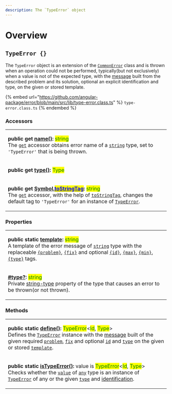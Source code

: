 ```yaml
---
description: The `TypeError` object
---
```


# Overview

## `TypeError {}`

The `TypeError` object is an extension of the [`CommonError`](broken-reference) class and is thrown when an operation could not be performed, typically(but not exclusively) when a value is not of the expected type, with the [message](../commonerror/accessors/get-message.md) built from the described problem and its solution, optional an explicit identification and type, on the given or stored template.

{% embed url="https://github.com/angular-package/error/blob/main/src/lib/type-error.class.ts" %}
`type-error.class.ts`
{% endembed %}

### Accessors

|                                                                                                                                                                                                                                                                                                                                                                                                                                                                                                                                                                                                                                                                                                 |
| ----------------------------------------------------------------------------------------------------------------------------------------------------------------------------------------------------------------------------------------------------------------------------------------------------------------------------------------------------------------------------------------------------------------------------------------------------------------------------------------------------------------------------------------------------------------------------------------------------------------------------------------------------------------------------------------------- |
| <p><strong>public get</strong> <a href="accessors/get-name.md"><strong>name()</strong></a><strong>:</strong> <mark style="color:green;">string</mark><br>The <a href="https://developer.mozilla.org/en-US/docs/Web/JavaScript/Reference/Functions/get"><code>get</code></a> accessor obtains error name of a <a href="https://developer.mozilla.org/en-US/docs/Web/JavaScript/Reference/Global_Objects/String"><code>string</code></a> type, set to <code>'TypeError'</code> that is being thrown.</p>                                                                                                                                                                                          |
| <p><strong>public get</strong> <a href="accessors/get-type.md"><strong>type()</strong></a><strong>:</strong> <mark style="color:green;">Type</mark> | <mark style="color:green;">undefined</mark><br>The <a href="https://developer.mozilla.org/en-US/docs/Web/JavaScript/Reference/Functions/get"><code>get</code></a> accessor obtains the type of generic type variable <a href="generic-type-variables.md#typeerror-less-than-id-type-greater-than-1"><code>Type</code></a> that causes an error to be thrown(or not thrown) if set, otherwise returns <a href="https://developer.mozilla.org/en-US/docs/Web/JavaScript/Reference/Global_Objects/undefined"><code>undefined</code></a>.</p> |
| <p><strong>public get</strong> <a href="accessors/get-symbol.tostringtag.md"><strong>[Symbol.</strong><mark style="color:blue;"><strong>toStringTag</strong></mark><strong>]()</strong></a><strong>:</strong> <mark style="color:green;">string</mark><br>The <a href="https://developer.mozilla.org/en-US/docs/Web/JavaScript/Reference/Functions/get"><code>get</code></a> accessor, with the help of <a href="https://developer.mozilla.org/en-US/docs/Web/JavaScript/Reference/Global_Objects/Symbol/toStringTag"><code>toStringTag</code></a>, changes the default tag to <code>'TypeError'</code> for an instance of <a href="broken-reference"><code>TypeError</code></a>.</p>           |

### Properties

|                                                                                                                                                                                                                                                                                                                                                                                                                                                                                                                                                                                                                                                                                                                                                                                                                                                                                                             |
| ----------------------------------------------------------------------------------------------------------------------------------------------------------------------------------------------------------------------------------------------------------------------------------------------------------------------------------------------------------------------------------------------------------------------------------------------------------------------------------------------------------------------------------------------------------------------------------------------------------------------------------------------------------------------------------------------------------------------------------------------------------------------------------------------------------------------------------------------------------------------------------------------------------- |
| <p><strong>public static</strong> <a href="properties/static-template.md"><strong>template</strong></a><strong>:</strong> <mark style="color:green;">string</mark><br>A template of the error message of <a href="https://developer.mozilla.org/en-US/docs/Web/JavaScript/Reference/Global_Objects/String"><code>string</code></a> type with the replaceable <a href="../commonerror/properties/static-template.md#problem"><code>{problem}</code></a>, <a href="../commonerror/properties/static-template.md#fix"><code>{fix}</code></a> and optional <a href="../commonerror/properties/static-template.md#id"><code>{id}</code></a>, <a href="../commonerror/properties/static-template.md#max"><code>{max}</code></a>, <a href="../commonerror/properties/static-template.md#min"><code>{min}</code></a>, <a href="../commonerror/properties/static-template.md#type"><code>{type}</code></a> tags.</p> |
| <p><strong></strong><a href="properties/type.md"><strong>#type?</strong></a><strong>:</strong> <mark style="color:green;">string</mark><br>Private <a href="https://developer.mozilla.org/en-US/docs/Web/JavaScript/Reference/Global_Objects/String">string-type</a> property of the type that causes an error to be thrown(or not thrown).</p>                                                                                                                                                                                                                                                                                                                                                                                                                                                                                                                                                             |

### Methods

|                                                                                                                                                                                                                                                                                                                                                                                                                                                                                                                                                                                                                                                                                                                                                                                                                                                                            |
| -------------------------------------------------------------------------------------------------------------------------------------------------------------------------------------------------------------------------------------------------------------------------------------------------------------------------------------------------------------------------------------------------------------------------------------------------------------------------------------------------------------------------------------------------------------------------------------------------------------------------------------------------------------------------------------------------------------------------------------------------------------------------------------------------------------------------------------------------------------------------- |
| <p><strong>public static</strong> <a href="methods/static-define.md"><strong>define()</strong></a><strong>:</strong> <mark style="color:green;">TypeError</mark>&#x3C;<mark style="color:green;">Id</mark>, <mark style="color:green;">Type</mark>><br><strong></strong>Defines the <a href="broken-reference"><code>TypeError</code></a> instance with the <a href="../commonerror/accessors/get-message.md">message</a> built of the given required <a href="methods/static-define.md#problem-string"><code>problem</code></a>, <a href="methods/static-define.md#fix-string"><code>fix</code></a> and optional <a href="methods/static-define.md#id-id"><code>id</code></a> and <a href="methods/static-define.md#type-type"><code>type</code></a> on the given or stored <a href="methods/static-define.md#template-typeerror.template"><code>template</code></a>.</p> |
| <p><strong>public static</strong> <a href="methods/static-istypeerror.md"><strong>isTypeError()</strong></a><strong>:</strong> value is <mark style="color:green;">TypeError</mark>&#x3C;<mark style="color:green;">Id</mark>, <mark style="color:green;">Type</mark>><br><strong></strong>Checks whether the <a href="methods/static-istypeerror.md#value-any"><code>value</code></a> of <a href="https://www.typescriptlang.org/docs/handbook/basic-types.html#any"><code>any</code></a> type is an instance of <a href="broken-reference"><code>TypeError</code></a> of any or the given <a href="methods/static-istypeerror.md#type-type"><code>type</code></a> and <a href="methods/static-istypeerror.md#id-id">identification</a>.</p>                                                                                                                              |
